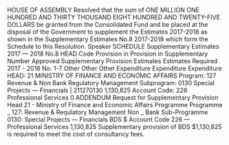 HOUSE OF ASSEMBLY
Resolved that the sum of ONE MILLION ONE HUNDRED AND THIRTY THOUSAND EIGHT HUNDRED AND TWENTY-FIVE DOLLARS be granted from the Consolidated Fund and be placed at the disposal of the Government to supplement the Estimates 2017-2018 as shown in the Supplementary Estimates No.8 2017-2018 which form the Schedule to this Resolution.
Speaker
SCHEDULE
Supplementary Estimates 2017 — 2018 No.8
HEAD Code Provision in Provision in Supplementary Number Approved Supplementary Provision Estimates Estimates Required 2017 - 2018 No. 1-7 Other Other Other Expenditure Expenditure Expenditure HEAD: 21 MINISTRY OF FINANCE AND ECONOMIC AFFAIRS Program: 127 Revenue & Non Bank Regulatory Management Subprogram: 0130 Special Projects — Financials | 211270130 1,130,825 Account Code: 226 Professional Services 0
ADDENDUM
Request for Supplementary Provision
Head 21 - Ministry of Finance and Economic Affairs
Programme Programme _ 127: Revenue & Requlatory Management
Non _ Bank
Sub-Programme 0130: Special Projects — Financials
BDS $
Account Code 226 — Professional Services
1,130,825
Supplementary provision of BDS $1,130,825 is required to meet the cost of consultancy fees.
